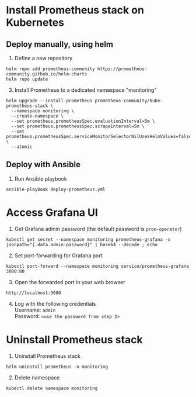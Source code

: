 # Install Prometheus stack on Kubernetes

## Deploy manually, using helm

1. Define a new repository
```shell
helm repo add prometheus-community https://prometheus-community.github.io/helm-charts
helm repo update
```

3. Install Prometheus to a dedicated namespace "monitoring"
```shell
helm upgrade --install prometheus prometheus-community/kube-prometheus-stack \
  --namespace monitoring \
  --create-namespace \
  --set prometheus.prometheusSpec.evaluationInterval=5m \
  --set prometheus.prometheusSpec.scrapeInterval=5m \
  --set prometheus.prometheusSpec.serviceMonitorSelectorNilUsesHelmValues=false \
  --atomic
```


## Deploy with Ansible

1. Run Ansible playbook
```shell
ansible-playbook deploy-prometheus.yml
```


# Access Grafana UI

1. Get Grafana admin password (the default password is `prom-operator`)
```shell
kubectl get secret --namespace monitoring prometheus-grafana -o jsonpath="{.data.admin-password}" | base64 --decode ; echo
```

2. Set port-forwarding for Grafana port
```shell
kubectl port-forward --namespace monitoring service/prometheus-grafana 3080:80
```

3. Open the forwarded port in your web browser
```shell
http://localhost:3080
```

4. Log with the following credentials \
Username: `admin` \
Password: `<use the password from step 2>`


# Uninstall Prometheus stack

1. Uninstall Prometheus stack
```shell
helm uninstall prometheus -n monitoring
```

2. Delete namespace
```shell
kubectl delete namespace monitoring
```